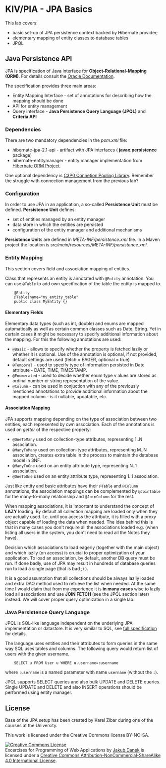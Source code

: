 # KIV/PIA - JPA Basics

This lab covers:
 
* basic set-up of JPA persistence context backed by Hibernate provider;
* elementary mapping of entity classes to database tables
* JPQL

## Java Persistence API

JPA is specification of Java interface for **Object-Relational-Mapping (ORM)**. For details consult
the [Oracle Documentation](http://docs.oracle.com/javaee/6/tutorial/doc/bnbpz.html).

The specification provides three main areas:

* Entity Mapping Interface - set of annotations for describing how the mapping should be done
* API for entity management
* Query interface - **Java Persistence Query Language (JPQL)** and **Criteria API** 

### Dependencies

There are two mandatory dependencies in the *pom.xml* file:

* hibernate-jpa-2.1-api - artifact with JPA interfaces ( **javax.persistence** package)
* hibernate-entitymanager - entity manager implementation from [Hibernate ORM Project](http://hibernate.org/orm/).

One optional dependency is [C3P0 Connetion Pooling Library](https://github.com/swaldman/c3p0). Remember the struggle
with connection management from the previous lab?

### Configuration

In order to use JPA in an application, a so-called **Persistence Unit** must be defined. **Persistence Unit** 
defines:

* set of entities managed by an entity manager
* data store in which the entities are persisted
* configuration of the entity manager and additional mechanisms

**Persistence Unit**s are defined in *META-INF/persistence.xml* file. In a Maven project the location is
*src/main/resources/META-INF/persistence.xml*.

### Entity Mapping

This section covers field and association mapping of entities.

Class that represents an entity is annotated with ```@Entity``` annotation. You can use ```@Table``` to add own specification
of the table the entity is mapped to.

        @Entity
        @Table(name="my_entity_table"
        public class MyEntity {}

#### Elementary Fields

Elementary data types (such as int, double) and enums are mapped automatically as well as certain common classes such as Date,
String. Yet in certain cases it might be necessary to specify additional information about the mapping. For this the following
annotations are used:

* ```@Basic``` - allows to specify whether the property is fetched lazily or whether it is optional. Use of the annotation
                is optional, if not provided, default settings are used (fetch = EAGER, optional = true)
* ```@Temporal``` - used to specify type of information persisted in Date attribute - DATE, TIME, TIMESTAMP.
* ```@Enumerated``` - used to decide whether enum type v alues are stored as ordinal number or string representation of the value.
* ```@Column``` - can be used in conjuction with any of the previously mentioned annotations to provide additional information about the 
                  mapped column - is it nullable, updatable, etc.
                  
#### Association Mapping

JPA supports mapping depending on the type of association between two entities, each represented by own association. 
Each of the annotations is used on *getter* of the respective property:

* ```@OneToMany``` used on collection-type attributes, representing 1..N association.
* ```@ManyToMany``` used on collection-type attributes, representing M..N association, creates extra table in the process
                    to maintain the database model in 3NF.
* ```@ManyToOne``` used on an entity attribute type, representing N..1 association.
* ```@OneToOne``` used on an entity attribute type, representing 1..1 association.

Just like entity and basic attributes have their ```@Table``` and ```@Column``` annotations, the association mappings
can be complemented by ```@JoinTable``` for the many-to-many relationship and ```@JoinColumn``` for the rest.

When mapping associations, it is important to understand the concept of **LAZY** loading. By default all collection mapping
are loaded only when they are actually used. I.e. until you access the attribute, it is filled with a proxy object capable
of loading the data when needed. The idea behind this is that in many cases you don't require all the associations loaded 
e.g. (when listing all users in the system, you don't need to read all the Notes they have).

Decision which associations to load eagerly (together with the main object) and which lazily (on access) is crucial to
proper optimization of your application. To load an association, by default, another DB query must be run. 
If done badly, use of JPA may result in hundreds of database queries run to load a single page (that is bad ;) ).

It is a good assumption that all collections should be always lazily loaded and extra DAO method used to retrieve the list when needed.
At the same time I would claim that from my experience it is **in many cases** wise to lazily load all associations and
use **JOIN FETCH** (see the JPQL section later) instead. We will cover proper query optimization in a single lab.

### Java Persistence Query Language

JPQL is SQL-like language independent on the underlying JPA implementation or datastore. It is very similar to SQL, see
[full specification](http://docs.oracle.com/html/E13946_04/ejb3_langref.html) for details.

The language uses entities and their attributes to form queries in the same way SQL uses tables and columns. 
The following query would return list of users with the given username.

        SELECT u FROM User u WHERE u.username=:username
        
where ```:username``` is a named parameter with name ```username``` (without the ```:```).

JPQL supports SELECT queries and also bulk UPDATE and DELETE queries. Single UPDATE and DELETE and also INSERT
operations should be performed using entity manager.
                  
## License

Base of the JPA setup has been created by Karel Zibar during one of the courses at the University.

This work is licensed under the Creative Commons license BY-NC-SA.

<a rel="license" href="http://creativecommons.org/licenses/by-nc-sa/4.0/"><img alt="Creative Commons License" style="border-width:0" src="https://i.creativecommons.org/l/by-nc-sa/4.0/88x31.png" /></a><br /><span xmlns:dct="http://purl.org/dc/terms/" property="dct:title">Excercises for Programming of Web Applications</span> by <a xmlns:cc="http://creativecommons.org/ns#" href="http://daneka.org" property="cc:attributionName" rel="cc:attributionURL">Jakub Danek</a> is licensed under a <a rel="license" href="http://creativecommons.org/licenses/by-nc-sa/4.0/">Creative Commons Attribution-NonCommercial-ShareAlike 4.0 International License</a>.